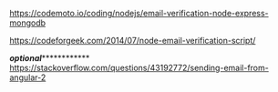 https://codemoto.io/coding/nodejs/email-verification-node-express-mongodb

https://codeforgeek.com/2014/07/node-email-verification-script/








*********optional*********************
https://stackoverflow.com/questions/43192772/sending-email-from-angular-2
